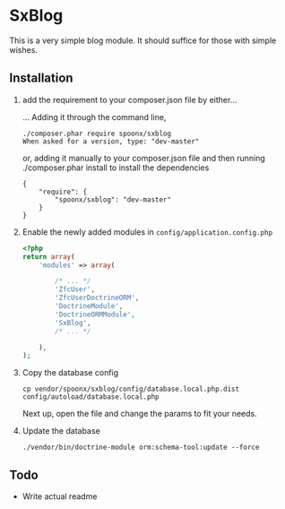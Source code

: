 # SxBlog

This is a very simple blog module. It should suffice for those with simple wishes.

Installation
-------------
1. add the requirement to your composer.json file by either...

    ... Adding it through the command line,

    ```
    ./composer.phar require spoonx/sxblog
    When asked for a version, type: "dev-master"
    ```

    or, adding it manually to your composer.json file and then running ./composer.phar install to install the dependencies

    ```
    {
        "require": {
            "spoonx/sxblog": "dev-master"
        }
    }
    ```

2. Enable the newly added modules in `config/application.config.php`

    ```php
    <?php
    return array(
        'modules' => array(

            /* ... */
            'ZfcUser',
            'ZfcUserDoctrineORM',
            'DoctrineModule',
            'DoctrineORMModule',
            'SxBlog',
            /* ... */

        ),
    );
    ```

3. Copy the database config

    `cp vendor/spoonx/sxblog/config/database.local.php.dist config/autoload/database.local.php`

    Next up, open the file and change the params to fit your needs.

4. Update the database

    `./vendor/bin/doctrine-module orm:schema-tool:update --force`

Todo
--------
* Write actual readme
